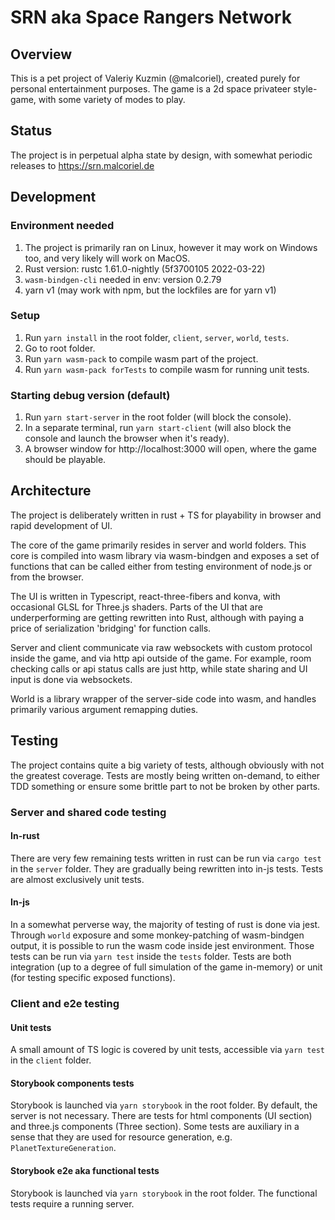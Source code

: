 # SRN aka Space Rangers Network

## Overview

This is a pet project of Valeriy Kuzmin (@malcoriel), created purely for personal entertainment purposes.
The game is a 2d space privateer style-game, with some variety of modes to play.

## Status

The project is in perpetual alpha state by design, with somewhat periodic releases to https://srn.malcoriel.de

## Development

### Environment needed
1. The project is primarily ran on Linux, however it may work on Windows too, and very likely will work on MacOS.
2. Rust version: rustc 1.61.0-nightly (5f3700105 2022-03-22)
3. `wasm-bindgen-cli` needed in env: version 0.2.79
4. yarn v1 (may work with npm, but the lockfiles are for yarn v1)

### Setup
1. Run `yarn install` in the root folder, `client`, `server`, `world`, `tests`.
2. Go to root folder.
3. Run `yarn wasm-pack` to compile wasm part of the project.
4. Run `yarn wasm-pack forTests` to compile wasm for running unit tests.

### Starting debug version (default)
1. Run `yarn start-server` in the root folder (will block the console).
2. In a separate terminal, run `yarn start-client` (will also block the console and launch the browser when it's ready).
3. A browser window for http://localhost:3000 will open, where the game should be playable.

## Architecture

The project is deliberately written in rust + TS for playability in browser and rapid development of UI.

The core of the game primarily resides in server and world folders. This core is compiled into
wasm library via wasm-bindgen and exposes a set of functions that can be called either from testing
environment of node.js or from the browser.

The UI is written in Typescript, react-three-fibers and konva, with occasional GLSL for Three.js shaders. Parts of the UI
that are underperforming are getting rewritten into Rust, although with paying a price of serialization 'bridging' for function calls.

Server and client communicate via raw websockets with custom protocol inside the game, and via http api outside of the game.
For example, room checking calls or api status calls are just http, while state sharing and UI input is done via websockets.

World is a library wrapper of the server-side code into wasm, and handles primarily various argument remapping duties.

## Testing
The project contains quite a big variety of tests, although obviously with not the greatest coverage.
Tests are mostly being written on-demand, to either TDD something or ensure some brittle part to not be
broken by other parts.

### Server and shared code testing

#### In-rust
There are very few remaining tests written in rust can be run via `cargo test` in the `server` folder. They are gradually being rewritten
into in-js tests. Tests are almost exclusively unit tests.

#### In-js
In a somewhat perverse way, the majority of testing of rust is done via jest. Through `world` exposure and
some monkey-patching of wasm-bindgen output, it is possible to run the wasm code inside jest environment. Those tests can be run
via `yarn test` inside the `tests` folder. Tests are both integration (up to a degree of full simulation of the game in-memory)
or unit (for testing specific exposed functions).

### Client and e2e testing

#### Unit tests
A small amount of TS logic is covered by unit tests, accessible via `yarn test` in the `client` folder.

#### Storybook components tests
Storybook is launched via `yarn storybook` in the root folder. By default, the server is not necessary. There are tests for html components (UI section)
and three.js components (Three section). Some tests are auxiliary in a sense that they are used for resource generation, e.g. `PlanetTextureGeneration`.

#### Storybook e2e aka functional tests
Storybook is launched via `yarn storybook` in the root folder. The functional tests require a running server.

